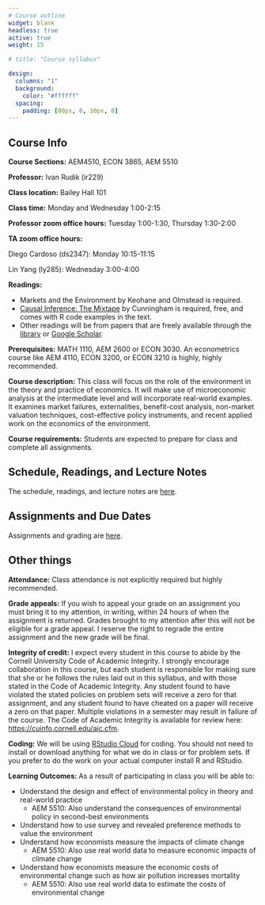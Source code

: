 ```yaml
---
# Course outline
widget: blank
headless: true
active: true
weight: 15

# title: "Course syllabus"

design:
  columns: "1"
  background:
    color: "#ffffff"
  spacing:
    padding: [00px, 0, 10px, 0]
---
```


## Course Info

**Course Sections:** AEM4510, ECON 3865, AEM 5510

**Professor:** Ivan Rudik (ir229)

**Class location:** Bailey Hall 101

**Class time:** Monday and Wednesday 1:00-2:15

**Professor zoom office hours:** Tuesday 1:00-1:30, Thursday 1:30-2:00

**TA zoom office hours:**

Diego Cardoso (ds2347): Monday 10:15-11:15

Lin Yang (ly285): Wednesday 3:00-4:00

**Readings:**

- Markets and the Environment by Keohane and Olmstead is required.
- [Causal Inference: The Mixtape](https://mixtape.scunning.com/) by Cunningham is required, free, and comes with R code examples in the text.
- Other readings will be from papers that are freely available through the [library](https://www.library.cornell.edu/) or [Google Scholar](https://scholar.google.com/).

**Prerequisites:** MATH 1110, AEM 2600 or ECON 3030. An econometrics course like AEM 4110, ECON 3200, or ECON 3210 is highly, highly recommended.

**Course description:** This class will focus on the role of the environment in the theory and practice of economics. It will make use of microeconomic analysis at the intermediate level and will incorporate real-world examples. It examines market failures, externalities, benefit-cost analysis, non-market valuation techniques, cost-effective policy instruments, and recent applied work on the economics of the environment. 

**Course requirements:** Students are expected to prepare for class and complete all assignments.

## Schedule, Readings, and Lecture Notes

The schedule, readings, and lecture notes are [here](/lecture-notes/).

## Assignments and Due Dates

Assignments and grading are [here](/assignments/).

## Other things

**Attendance:** Class attendance is not explicitly required but highly recommended.

**Grade appeals:** If you wish to appeal your grade on an assignment you must bring it to my attention, in writing, within 24 hours of when the assignment is returned.  Grades brought to my attention after this will not be eligible for a grade appeal. I reserve the right to regrade the entire assignment and the new grade will be final.

**Integrity of credit:** I expect every student in this course to abide by the Cornell University Code of Academic Integrity. I strongly encourage collaboration in this course, but each student is responsible for making sure that she or he follows the rules laid out in this syllabus, and with those stated in the Code of Academic Integrity. Any student found to have violated the stated policies on problem sets will receive a zero for that assignment, and any student found to have cheated on a paper will receive a zero on that paper. Multiple violations in a semester may result in failure of the course. The Code of Academic Integrity is available for review here: https://cuinfo.cornell.edu/aic.cfm.

**Coding:** We will be using [RStudio Cloud](https://rstudio.cloud) for coding. You should not need to install or download anything for what we do in class or for problem sets. If you prefer to do the work on your actual computer install R and RStudio.

**Learning Outcomes:** As a result of participating in class you will be able to:
  - Understand the design and effect of environmental policy in theory and real-world practice
      - AEM 5510: Also understand the consequences of environmental policy in second-best environments
  - Understand how to use survey and revealed preference methods to value the environment
  - Understand how economists measure the impacts of climate change
      - AEM 5510: Also use real world data to measure economic impacts of climate change
  - Understand how economists measure the economic costs of environmental change such as how air pollution increases mortality 
      - AEM 5510: Also use real world data to estimate the costs of environmental change